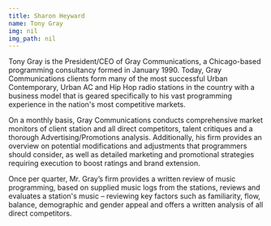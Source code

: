 ```yaml
---
title: Sharon Heyward
name: Tony Gray
img: nil
img_path: nil
---
```


Tony Gray is the President/CEO of Gray Communications, a Chicago-based
programming consultancy formed in January 1990. Today, Gray
Communications clients form many of the most successful Urban Contemporary,
Urban AC and Hip Hop radio stations in the country with a business model that is
geared specifically to his vast programming experience in the nation&#39;s most
competitive markets.

On a monthly basis, Gray Communications conducts comprehensive market
monitors of client station and all direct competitors, talent critiques and a
thorough Advertising/Promotions analysis. Additionally, his firm provides an
overview on potential modifications and adjustments that programmers should
consider, as well as detailed marketing and promotional strategies requiring
execution to boost ratings and brand extension. 

Once per quarter, Mr. Gray’s firm provides a written review of music
programming, based on supplied music logs from the stations, reviews and
evaluates a station&#39;s music – reviewing key factors such as familiarity, flow,
balance, demographic and gender appeal and offers a written analysis of all
direct competitors.
